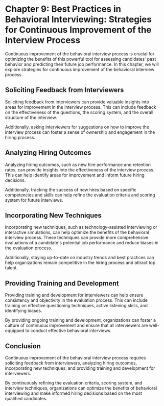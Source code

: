 Chapter 9: Best Practices in Behavioral Interviewing: Strategies for Continuous Improvement of the Interview Process
====================================================================================================================

Continuous improvement of the behavioral interview process is crucial for optimizing the benefits of this powerful tool for assessing candidates' past behavior and predicting their future job performance. In this chapter, we will explore strategies for continuous improvement of the behavioral interview process.

Soliciting Feedback from Interviewers
-------------------------------------

Soliciting feedback from interviewers can provide valuable insights into areas for improvement in the interview process. This can include feedback on the effectiveness of the questions, the scoring system, and the overall structure of the interview.

Additionally, asking interviewers for suggestions on how to improve the interview process can foster a sense of ownership and engagement in the hiring process.

Analyzing Hiring Outcomes
-------------------------

Analyzing hiring outcomes, such as new hire performance and retention rates, can provide insights into the effectiveness of the interview process. This can help identify areas for improvement and inform future hiring decisions.

Additionally, tracking the success of new hires based on specific competencies and skills can help refine the evaluation criteria and scoring system for future interviews.

Incorporating New Techniques
----------------------------

Incorporating new techniques, such as technology-assisted interviewing or interactive simulations, can help optimize the benefits of the behavioral interview process. These techniques can provide more comprehensive evaluations of a candidate's potential job performance and reduce biases in the evaluation process.

Additionally, staying up-to-date on industry trends and best practices can help organizations remain competitive in the hiring process and attract top talent.

Providing Training and Development
----------------------------------

Providing training and development for interviewers can help ensure consistency and objectivity in the evaluation process. This can include training on effective questioning techniques, active listening skills, and identifying biases.

By providing ongoing training and development, organizations can foster a culture of continuous improvement and ensure that all interviewers are well-equipped to conduct effective behavioral interviews.

Conclusion
----------

Continuous improvement of the behavioral interview process requires soliciting feedback from interviewers, analyzing hiring outcomes, incorporating new techniques, and providing training and development for interviewers.

By continuously refining the evaluation criteria, scoring system, and interview techniques, organizations can optimize the benefits of behavioral interviewing and make informed hiring decisions based on the most qualified candidates.
